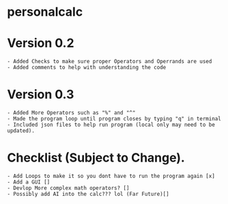 # personalcalc

# Version 0.2
    - Added Checks to make sure proper Operators and Operrands are used
    - Added comments to help with understanding the code

# Version 0.3
    - Added More Operators such as "%" and "^"
    - Made the program loop until program closes by typing "q" in terminal
    - Included json files to help run program (local only may need to be updated).

# Checklist (Subject to Change).
    - Add Loops to make it so you dont have to run the program again [x]
    - Add a GUI []
    - Devlop More complex math operators? []
    - Possibly add AI into the calc??? lol (Far Future)[]
